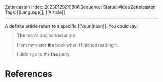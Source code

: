 Zettelcasten Index: 20230129210906
Sequence:
Status: #idea
Zettelcasten Tags: [[Language]], [[Article]]

---

A definite article refers to a specific [[Noun|noun]]. You could say:

>**The** man's dog barked at me.
>
>I lent my sister **the** book when I finished reading it.
>
>I didn't go to the **the** party.

# References